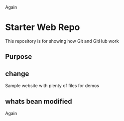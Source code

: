 
Again
# Starter Web Repo

This repository is for showing how Git and GitHub work

## Purpose


## change
Sample website with plenty of files for demos


## whats bean modified


Again

